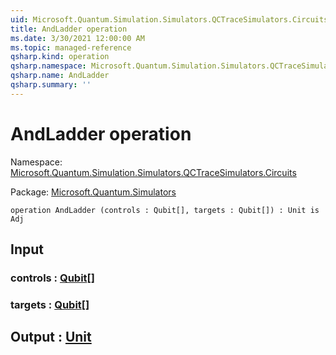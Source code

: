 ```yaml
---
uid: Microsoft.Quantum.Simulation.Simulators.QCTraceSimulators.Circuits.AndLadder
title: AndLadder operation
ms.date: 3/30/2021 12:00:00 AM
ms.topic: managed-reference
qsharp.kind: operation
qsharp.namespace: Microsoft.Quantum.Simulation.Simulators.QCTraceSimulators.Circuits
qsharp.name: AndLadder
qsharp.summary: ''
---
```


# AndLadder operation

Namespace: [Microsoft.Quantum.Simulation.Simulators.QCTraceSimulators.Circuits](xref:Microsoft.Quantum.Simulation.Simulators.QCTraceSimulators.Circuits)

Package: [Microsoft.Quantum.Simulators](https://nuget.org/packages/Microsoft.Quantum.Simulators)




```qsharp
operation AndLadder (controls : Qubit[], targets : Qubit[]) : Unit is Adj
```


## Input

### controls : [Qubit](xref:microsoft.quantum.lang-ref.qubit)[]




### targets : [Qubit](xref:microsoft.quantum.lang-ref.qubit)[]





## Output : [Unit](xref:microsoft.quantum.lang-ref.unit)


